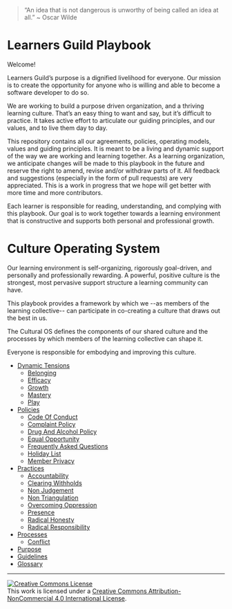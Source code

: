 > “An idea that is not dangerous is unworthy of being called an idea at all.” ~ Oscar Wilde

# Learners Guild Playbook

Welcome!

Learners Guild’s purpose is a dignified livelihood for everyone. Our mission is to  create the opportunity  for anyone who is willing and able to become a software developer to do so.

We are working to build a purpose driven organization, and a thriving learning culture. That’s an easy thing to want and say, but it’s difficult to practice. It takes active effort to articulate our guiding principles, and our values, and to live them day to day.

This repository contains all our agreements, policies, operating models, values and guiding principles. It is meant to be a living and dynamic support of the way we are working and learning together. As a learning organization, we anticipate changes will be made to this playbook in the future and reserve the right to amend, revise and/or withdraw parts of it. All feedback and suggestions (especially in the form of pull requests) are very appreciated. This is a work in progress that we hope will get better with more time and more contributors.

Each learner is responsible for reading, understanding, and complying with this playbook. Our goal is to work together towards a learning environment that is constructive and supports both personal and professional growth.  

# Culture Operating System

Our learning environment is self-organizing, rigorously goal-driven, and personally and professionally rewarding. A powerful, positive culture is the strongest, most pervasive support structure a learning community can have.

This playbook provides a framework by which we --as members of the learning collective-- can participate in co-creating a culture that draws out the best in us.

The Cultural OS defines the components of our shared culture and the processes by which members of the learning collective  can shape it.

Everyone is responsible for embodying and improving this culture.


- [Dynamic Tensions](/Dynamic_Tensions/README.md)
    * [Belonging](/Dynamic_Tensions/Belonging.md)
    * [Efficacy](/Dynamic_Tensions/Efficacy.md)
    * [Growth](/Dynamic_Tensions/Growth.md)
    * [Mastery](/Dynamic_Tensions/Mastery.md)
    * [Play](/Dynamic_Tensions/Play.md)
- [Policies](/Policies/README.md)
    * [Code Of Conduct](/Policies/Code_of_Conduct.md)
    * [Complaint Policy](/Policies/Complaint_Policy.md)
    * [Drug And Alcohol Policy](/Policies/Drug_and_Alcohol_Policy.md)
    * [Equal Opportunity](/Policies/Equal_Opportunity.md)
    * [Frequently Asked Questions](/Policies/Frequently_Asked_Questions.md)
    * [Holiday List](/Policies/Holiday_List.md)
    * [Member Privacy](/Policies/Member_Privacy.md)
- [Practices](/Practices/README.md)
    * [Accountability](/Practices/Accountability.md)
    * [Clearing Withholds](/Practices/Clearing_Withholds.md)
    * [Non Judgement](/Practices/Non_Judgement.md)
    * [Non Triangulation](/Practices/Non_Triangulation.md)
    * [Overcoming Oppression](/Practices/Overcoming_Oppression.md)
    * [Presence](/Practices/Presence.md)
    * [Radical Honesty](/Practices/Radical_Honesty.md)
    * [Radical Responsibility](/Practices/Radical_Responsibility.md)
- [Processes](/Processes/README.md)
    * [Conflict](/Processes/Conflict.md)
- [Purpose](/Misc/Purpose.md)
- [Guidelines](/Misc/Guidelines.md)
- [Glossary](/GLOSSARY.md)

---


[![Creative Commons License](https://i.creativecommons.org/l/by-nc/4.0/88x31.png)](http://creativecommons.org/licenses/by-nc/4.0/)  
This work is licensed under a [Creative Commons Attribution-NonCommercial 4.0 International License](http://creativecommons.org/licenses/by-nc/4.0/).
